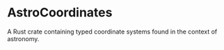 # AstroCoordinates
A Rust crate containing typed coordinate systems found in the context of astronomy.
